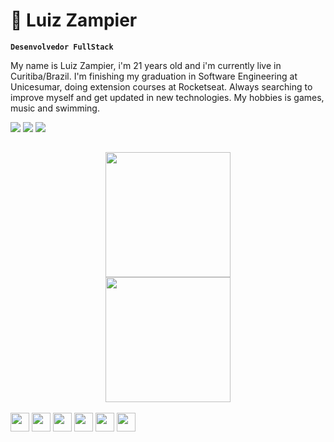 # 👾 Luiz Zampier

**`Desenvolvedor FullStack`**

My name is Luiz Zampier, i'm 21 years old and i'm currently live in Curitiba/Brazil. I'm finishing my graduation in Software Engineering at Unicesumar, doing extension courses at Rocketseat. Always searching to improve myself and get updated in new technologies. My hobbies is games, music and swimming.

<div>
  <a href="https://mail.google.com/mail/u/0/#inbox?compose=GTvVlcSBnptrnlhtLJsJkLXKnqnGztzSMTVsZxfDrkRVjKVBgxNRKTThpqsZQvCWRgVBWlbDwMGrM"><img src="https://img.shields.io/badge/Gmail-D14836?style=for-the-badge&logo=gmail&logoColor=white"></a>
  <a href="https://www.linkedin.com/in/luiz-zampier-504991232"><img src="https://img.shields.io/badge/LinkedIn-0077B5?style=for-the-badge&logo=linkedin&logoColor=white"></a>
  <a href="https://www.instagram.com/luizzampier_"><img src="https://img.shields.io/badge/Instagram-E4405F?style=for-the-badge&logo=instagram&logoColor=white"></a>
</div>

## 

<div align="center">
  <img height="200em" src="https://github-readme-streak-stats.herokuapp.com/?user=LuizZampier&theme=neon&hide_border=false">
  <br>
  <img height="200em" src="https://github-readme-stats.vercel.app/api/top-langs/?username=LuizZampier&layout=compact&langs_count=16&theme=dracula">
</div>
    
<br>

<div style="display: inline-block" align="center">
  <img align="center" height=30 width=30 src="https://cdn.jsdelivr.net/gh/devicons/devicon@latest/icons/html5/html5-plain.svg" />     
  <img align="center" height=30 width=30 src="https://cdn.jsdelivr.net/gh/devicons/devicon@latest/icons/css3/css3-original.svg" />
  <img align="center" height=30 width=30 src="https://cdn.jsdelivr.net/gh/devicons/devicon@latest/icons/typescript/typescript-original.svg" />
  <img align="center" height=30 width=30 src="https://cdn.jsdelivr.net/gh/devicons/devicon@latest/icons/nodejs/nodejs-plain-wordmark.svg" />
  <img align="center" height=30 width=30 src="https://cdn.jsdelivr.net/gh/devicons/devicon@latest/icons/react/react-original.svg" />         
  <img align="center" height=30 width=30 src="https://cdn.jsdelivr.net/gh/devicons/devicon@latest/icons/csharp/csharp-plain.svg" />         
</div>
